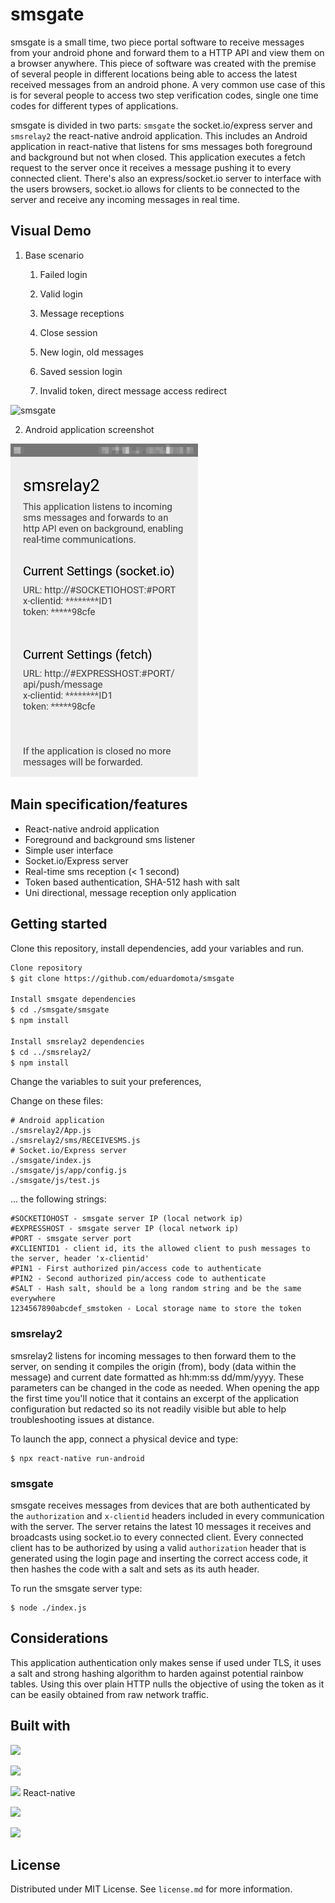 # smsgate

smsgate is a small time, two piece portal software to receive messages from your android phone and forward them to a HTTP API and view them on a browser anywhere. This piece of software was created with the premise of several people in different locations being able to access the latest received messages from an android phone. A very common use case of this is for several people to access two step verification codes, single one time codes for different types of applications.

smsgate is divided in two parts: `smsgate` the socket.io/express server and `smsrelay2` the react-native android application. This includes an Android application in react-native that listens for sms messages both foreground and background but not when closed. This application executes a fetch request to the server once it receives a message pushing it to every connected client. There's also an express/socket.io server to interface with the users browsers, socket.io allows for clients to be connected to the server and receive any incoming messages in real time.

## Visual Demo

1. Base scenario

   1. Failed login

   2. Valid login

   3. Message receptions

   4. Close session

   5. New login, old messages   

   6. Saved session login

   7. Invalid token, direct message access redirect

![smsgate](https://github.com/eduardomota/smsgate/raw/master/media/smsgate.gif)

2. Android application screenshot

<img src="https://github.com/eduardomota/smsgate/raw/master/media/smsrelay2.png" width=300px>

## Main specification/features

- React-native android application
- Foreground and background sms listener
- Simple user interface
- Socket.io/Express server
- Real-time sms reception (< 1 second)
- Token based authentication, SHA-512 hash with salt
- Uni directional, message reception only application

## Getting started

Clone this repository, install dependencies, add your variables and run.

```bash
Clone repository
$ git clone https://github.com/eduardomota/smsgate

Install smsgate dependencies
$ cd ./smsgate/smsgate
$ npm install

Install smsrelay2 dependencies
$ cd ../smsrelay2/
$ npm install
```

Change the variables to suit your preferences,

Change on these files:

```
# Android application
./smsrelay2/App.js
./smsrelay2/sms/RECEIVESMS.js
# Socket.io/Express server
./smsgate/index.js
./smsgate/js/app/config.js
./smsgate/js/test.js
```

... the following strings:

```
#SOCKETIOHOST - smsgate server IP (local network ip)
#EXPRESSHOST - smsgate server IP (local network ip)
#PORT - smsgate server port
#XCLIENTID1 - client id, its the allowed client to push messages to the server, header 'x-clientid'
#PIN1 - First authorized pin/access code to authenticate
#PIN2 - Second authorized pin/access code to authenticate
#SALT - Hash salt, should be a long random string and be the same everywhere
1234567890abcdef_smstoken - Local storage name to store the token
```

### smsrelay2

smsrelay2 listens for incoming messages to then forward them to the server, on sending it compiles the origin (from), body (data within the message) and current date formatted as hh:mm:ss dd/mm/yyyy. These parameters can be changed in the code as needed. When opening the app the first time you'll notice that it contains an excerpt of the application configuration but redacted so its not readily visible but able to help troubleshooting issues at distance.

To launch the app, connect a physical device and type:

```
$ npx react-native run-android
```

### smsgate

smsgate receives messages from devices that are both authenticated by the `authorization`  and `x-clientid` headers included in every communication with the server. The server retains the latest 10 messages it receives and broadcasts using socket.io to every connected client. Every connected client has to be authorized by using a valid `authorization` header that is generated using the login page and inserting the correct access code, it then hashes the code with a salt and sets as its auth header.

To run the smsgate server type:

```
$ node ./index.js
```

## Considerations

This application authentication only makes sense if used under TLS, it uses a salt and strong hashing algorithm to harden against potential rainbow tables. Using this over plain HTTP nulls the objective of using the token as it can be easily obtained from raw network traffic.

## Built with

<a href="https://socket.io/"><img height=40px src="https://socket.io/css/images/logo.svg"></a>

<a href="https://expressjs.com/"><img height=40px src="https://upload.wikimedia.org/wikipedia/commons/6/64/Expressjs.png"></a>

<a href="https://reactnative.dev/"><img height=40px src="https://upload.wikimedia.org/wikipedia/commons/a/a7/React-icon.svg"></a> React-native

<a href="https://jquery.org/"><img height=40px src="https://upload.wikimedia.org/wikipedia/sco/9/9e/JQuery_logo.svg"></a>

<a href="https://bulma.io/"><img height=40px src="https://bulma.io/images/made-with-bulma.png"></a>

## License

Distributed under MIT License. See `license.md` for more information.

